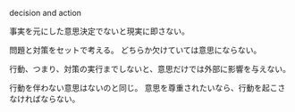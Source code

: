 decision and action

事実を元にした意思決定でないと現実に即さない。

問題と対策をセットで考える。
どちらか欠けていては意思にならない。

行動、つまり、対策の実行までしないと、意思だけでは外部に影響を与えない。

行動を伴わない意思はないのと同じ。
意思を尊重されたいなら、行動を起こさなければならない。
